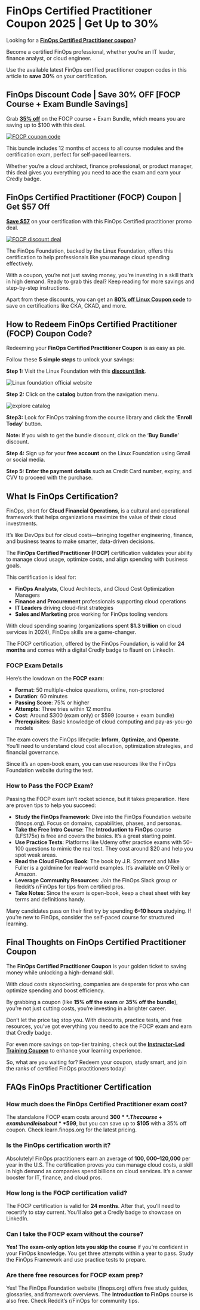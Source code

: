 # FinOps Certified Practitioner Coupon 2025 | Get Up to 30%

Looking for a [**FinOps Certified Practitioner coupon**](https://www.linuxfoundation.org/)?

Become a certified FinOps professional, whether you’re an IT leader, finance analyst, or cloud engineer.

Use the available latest FinOps certified practitioner coupon codes in this article to **save 30%** on your certification.

## FinOps Discount Code | Save 30% OFF [FOCP Course + Exam Bundle Savings]

Grab [**35% off**](https://www.linuxfoundation.org/) on the FOCP course + Exam Bundle, which means you are saving up to $100 with this deal.

[![FOCP coupon code](https://github.com/user-attachments/assets/4c653085-e45d-4030-87e3-af55b7ea1f52)
](https://www.linuxfoundation.org/)

This bundle includes 12 months of access to all course modules and the certification exam, perfect for self-paced learners.

Whether you’re a cloud architect, finance professional, or product manager, this deal gives you everything you need to ace the exam and earn your Credly badge.

## FinOps Certified Practitioner (FOCP) Coupon | Get $57 Off

[**Save $57**](https://www.linuxfoundation.org/) on your certification with this FinOps Certified practitioner promo deal.

[![FOCP discount deal](https://github.com/user-attachments/assets/7eea157a-0259-4eba-8392-7027b9ac0dfa)
](https://www.linuxfoundation.org/)

The FinOps Foundation, backed by the Linux Foundation, offers this certification to help professionals like you manage cloud spending effectively.

With a coupon, you’re not just saving money, you’re investing in a skill that’s in high demand. Ready to grab this deal? Keep reading for more savings and step-by-step instructions.

Apart from these discounts, you can get an **[80% off Linux Coupon code](https://github.com/jimzemlin/Linux-Foundation-coupon)** to save on certifications like CKA, CKAD, and more.


## How to Redeem FinOps Certified Practitioner (FOCP) Coupon Code?

Redeeming your **FinOps Certified Practitioner Coupon** is as easy as pie.

Follow these **5 simple steps** to unlock your savings:

**Step 1:** Visit the Linux Foundation with this [**discount link**](https://www.linuxfoundation.org/).

![Linux foundation official website](https://github.com/user-attachments/assets/dd021976-3def-47ad-8916-38e177821b7b)

**Step 2:** Click on the **catalog** button from the navigation menu.

![explore catalog](https://github.com/user-attachments/assets/297440d1-a5d3-4637-8e5f-7af6a31a27de)

**Step3:** Look for FinOps training from the course library and click the ‘**Enroll Today**’ button.

**Note:** If you wish to get the bundle discount, click on the ‘**Buy Bundle**’ discount.

**Step 4:** Sign up for your **free account** on the Linux Foundation using Gmail or social media.

[](https://lh7-rt.googleusercontent.com/docsz/AD_4nXcUnBLbLembMJjIQRdweliCmKoE-4-A8zbMzgfjbtuBa4jv_Zz6QASECRvF3nAESIs15oI66nR-CP6JDIeA16-CSarF6U2jv695kiyu0ajj49jCUHLEtehA1QGW21mUEFQLLfHccA?key=b--AftIW-rQ0sWy0XnRVwkhu)

**Step 5:** **Enter the payment** **details** such as Credit Card number, expiry, and CVV to proceed with the purchase.

## What Is FinOps Certification?

FinOps, short for **Cloud Financial Operations**, is a cultural and operational framework that helps organizations maximize the value of their cloud investments.

It’s like DevOps but for cloud costs—bringing together engineering, finance, and business teams to make smarter, data-driven decisions.

The **FinOps Certified Practitioner (FOCP)** certification validates your ability to manage cloud usage, optimize costs, and align spending with business goals.

This certification is ideal for:

- **FinOps Analysts**, Cloud Architects, and Cloud Cost Optimization Managers
- **Finance and Procurement** professionals supporting cloud operations
- **IT Leaders** driving cloud-first strategies
- **Sales and Marketing** pros working for FinOps tooling vendors

With cloud spending soaring (organizations spent **$1.3 trillion** on cloud services in 2024), FinOps skills are a game-changer.

The FOCP certification, offered by the FinOps Foundation, is valid for **24 months** and comes with a digital Credly badge to flaunt on LinkedIn.

### FOCP Exam Details

Here’s the lowdown on the **FOCP exam**:

- **Format**: 50 multiple-choice questions, online, non-proctored
- **Duration**: 60 minutes
- **Passing Score**: 75% or higher
- **Attempts**: Three tries within 12 months
- **Cost**: Around $300 (exam only) or $599 (course + exam bundle)
- **Prerequisites**: Basic knowledge of cloud computing and pay-as-you-go models

The exam covers the FinOps lifecycle: **Inform**, **Optimize**, and **Operate**. You’ll need to understand cloud cost allocation, optimization strategies, and financial governance.

Since it’s an open-book exam, you can use resources like the FinOps Foundation website during the test.

### How to Pass the FOCP Exam?

Passing the FOCP exam isn’t rocket science, but it takes preparation. Here are proven tips to help you succeed:

- **Study the FinOps Framework**: Dive into the FinOps Foundation website (finops.org). Focus on domains, capabilities, phases, and personas.
- **Take the Free Intro Course**: The **Introduction to FinOps** course (LFS175x) is free and covers the basics. It’s a great starting point.
- **Use Practice Tests**: Platforms like Udemy offer practice exams with 50–100 questions to mimic the real test. They cost around $20 and help you spot weak areas.
- **Read the Cloud FinOps Book**: The book by J.R. Storment and Mike Fuller is a goldmine for real-world examples. It’s available on O’Reilly or Amazon.
- **Leverage Community Resources**: Join the FinOps Slack group or Reddit’s r/FinOps for tips from certified pros.
- **Take Notes**: Since the exam is open-book, keep a cheat sheet with key terms and definitions handy.

Many candidates pass on their first try by spending **6–10 hours** studying. If you’re new to FinOps, consider the self-paced course for structured learning.

## Final Thoughts on FinOps Certified Practitioner Coupon

The **FinOps Certified Practitioner Coupon** is your golden ticket to saving money while unlocking a high-demand skill.

With cloud costs skyrocketing, companies are desperate for pros who can optimize spending and boost efficiency.

By grabbing a coupon (like **15% off the exam** or **35% off the bundle**), you’re not just cutting costs, you’re investing in a brighter career.

Don’t let the price tag stop you. With discounts, practice tests, and free resources, you’ve got everything you need to ace the FOCP exam and earn that Credly badge.

For even more savings on top-tier training, check out the **[Instructor-Led Training Coupon](https://github.com/jimzemlin/Linux-Foundation-coupon/blob/main/Deals/Instructor-Led%20Training%20Coupon%202025%20%7C%20Get%2020%25%20Discount.md)** to enhance your learning experience. 

So, what are you waiting for? Redeem your coupon, study smart, and join the ranks of certified FinOps practitioners today!

## FAQs FinOps Practitioner Certification

### How much does the FinOps Certified Practitioner exam cost?

The standalone FOCP exam costs around **$300**. The course + exam bundle is about **$599**, but you can save up to **$105** with a 35% off coupon. Check learn.finops.org for the latest pricing.

### Is the FinOps certification worth it?

Absolutely! FinOps practitioners earn an average of **$100,000–$120,000** per year in the U.S. The certification proves you can manage cloud costs, a skill in high demand as companies spend billions on cloud services. It’s a career booster for IT, finance, and cloud pros.

### How long is the FOCP certification valid?

The FOCP certification is valid for **24 months**. After that, you’ll need to recertify to stay current. You’ll also get a Credly badge to showcase on LinkedIn.

### Can I take the FOCP exam without the course?

**Yes! The exam-only option lets you skip the course** if you’re confident in your FinOps knowledge. You get three attempts within a year to pass. Study the FinOps Framework and use practice tests to prepare.

### Are there free resources for FOCP exam prep?

Yes! The FinOps Foundation website (finops.org) offers free study guides, glossaries, and framework overviews. The **Introduction to FinOps** course is also free. Check Reddit’s r/FinOps for community tips.
